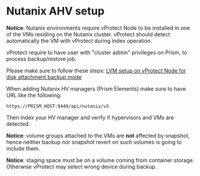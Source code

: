 # Nutanix AHV setup

**Notice**: Nutanix environments require vProtect Node to be installed in one of the VMs residing on the Nutanix cluster. vProtect should detect automatically the VM with vProtect during index operation.

vProtect require to have user with "cluster admin" privileges on Prism, to process backup/restore job.

Please make sure to follow these steps: [LVM setup on vProtect Node for disk attachment backup mode](../setup_lvm.md)

When adding Nutanix HV managers \(Prism Elements\) make sure to have URL like the following:

```text
https://PRISM_HOST:9440/api/nutanix/v3
```

Then index your HV manager and verify if hypervisors and VMs are detected.

**Notice**: volume groups attached to the VMs are **not** affected by snapshot, hence neither backup nor snapshot revert on such volumes is going to include them.

**Notice**: staging space must be on a volume coming from container storage. Otherwise vProtect may select wrong device during backup.

